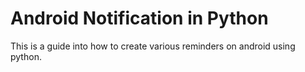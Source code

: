 # Android Notification in Python
 This is a guide into how to create various reminders on android using python.
